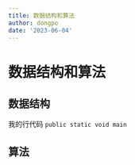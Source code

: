 ```yaml
---
title: 数据结构和算法
author: dongpo
date: '2023-06-04'
---
```

# 数据结构和算法
## 数据结构
我的行代码 ```public static void main```
## 算法
